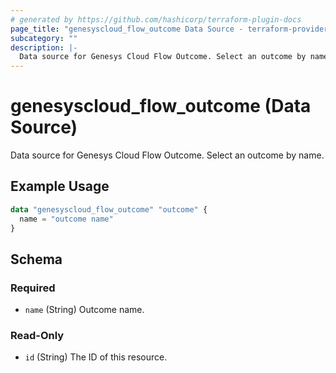 ```yaml
---
# generated by https://github.com/hashicorp/terraform-plugin-docs
page_title: "genesyscloud_flow_outcome Data Source - terraform-provider-genesyscloud"
subcategory: ""
description: |-
  Data source for Genesys Cloud Flow Outcome. Select an outcome by name.
---
```


# genesyscloud_flow_outcome (Data Source)

Data source for Genesys Cloud Flow Outcome. Select an outcome by name.

## Example Usage

```terraform
data "genesyscloud_flow_outcome" "outcome" {
  name = "outcome name"
}
```

<!-- schema generated by tfplugindocs -->
## Schema

### Required

- `name` (String) Outcome name.

### Read-Only

- `id` (String) The ID of this resource.
